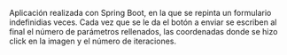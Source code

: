 Aplicación realizada con Spring Boot, en la que se repinta un formulario indefinidias veces.
Cada vez que se le da el botón a enviar se escriben al final el número de parámetros rellenados, 
las coordenadas donde se hizo click en la imagen y el número de iteraciones.

